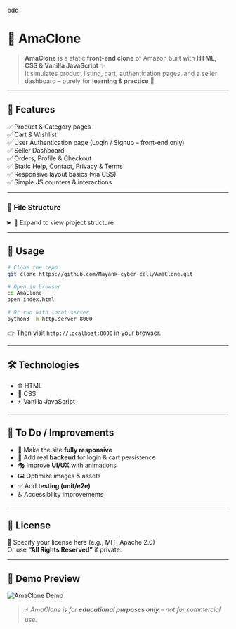bdd
# 🛒 AmaClone  

> **AmaClone** is a static **front-end clone** of Amazon built with **HTML, CSS & Vanilla JavaScript** ✨  
It simulates product listing, cart, authentication pages, and a seller dashboard – purely for **learning & practice** 🚀  

---

## 🌟 Features  

✅ Product & Category pages  
✅ Cart & Wishlist  
✅ User Authentication page (Login / Signup – front-end only)  
✅ Seller Dashboard  
✅ Orders, Profile & Checkout  
✅ Static Help, Contact, Privacy & Terms  
✅ Responsive layout basics (via CSS)  
✅ Simple JS counters & interactions  

---

### 📂 File Structure  

<details>
<summary>📁 Expand to view project structure</summary>

```
AmaClone/
├── index.html
├── about.html
├── contact.html
├── help.html
├── privacy.html
├── terms.html
├── product.html
├── category.html
├── checkout.html
├── cart.html
├── wishlist.html
├── orders.html
├── profile.html
├── seller-dashboard.html
├── login.html
├── signup.html
├── admin.html
├── style.css
├── main.js
├── script.js
├── counter.js
└── assets/ (images, fonts, icons)
```
</details>

---

## 🚀 Usage  

```bash
# Clone the repo
git clone https://github.com/Mayank-cyber-cell/AmaClone.git

# Open in browser
cd AmaClone
open index.html

# Or run with local server
python3 -m http.server 8000
```

👉 Then visit `http://localhost:8000` in your browser.  

---

## 🛠️ Technologies  

- 🌐 HTML  
- 🎨 CSS  
- ⚡ Vanilla JavaScript  

---

## 🔮 To Do / Improvements 

- 📱 Make the site **fully responsive**  
- 🔐 Add real **backend** for login & cart persistence  
- 🎭 Improve **UI/UX** with animations  
- 🖼️ Optimize images & assets  
- ✅ Add **testing (unit/e2e)**  
- ♿ Accessibility improvements  

---

## 📜 License  

📝 Specify your license here (e.g., MIT, Apache 2.0)  
Or use **“All Rights Reserved”** if private.  

---

## 🎥 Demo Preview  

![AmaClone Demo](https://media.giphy.com/media/v1.Y2lkPTc5MGI3NjExZzhzY2RpZWZ2aTZqejY1c3ppdGtjbDhlYmRqb2gxM3dydnl6d3E2dyZlcD12MV9naWZzX3NlYXJjaCZjdD1n/26AHONQ79FdWZhAI0/giphy.gif)  

> ⚡ _AmaClone is for **educational purposes only** – not for commercial use._  
